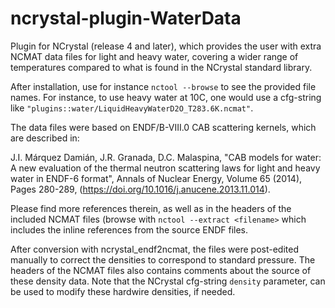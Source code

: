 ncrystal-plugin-WaterData
=========================

Plugin for NCrystal (release 4 and later), which provides the user with extra
NCMAT data files for light and heavy water, covering a wider range of
temperatures compared to what is found in the NCrystal standard library.

After installation, use for instance `nctool --browse` to see the provided file
names. For instance, to use heavy water at 10C, one would use a cfg-string like
`"plugins::water/LiquidHeavyWaterD2O_T283.6K.ncmat"`.

The data files were based on ENDF/B-VIII.0 CAB scattering kernels, which are
described in:

J.I. Márquez Damián, J.R. Granada, D.C. Malaspina, "CAB models for water: A new
evaluation of the thermal neutron scattering laws for light and heavy water in
ENDF-6 format", Annals of Nuclear Energy, Volume 65 (2014), Pages 280-289,
(https://doi.org/10.1016/j.anucene.2013.11.014).

Please find more references therein, as well as in the headers of the included
NCMAT files (browse with `nctool --extract <filename>` which includes the inline
references from the source ENDF files.

After conversion with ncrystal_endf2ncmat, the files were post-edited manually
to correct the densities to correspond to standard pressure. The headers of the
NCMAT files also contains comments about the source of these density data. Note
that the NCrystal cfg-string `density` parameter, can be used to modify these
hardwire densities, if needed.
